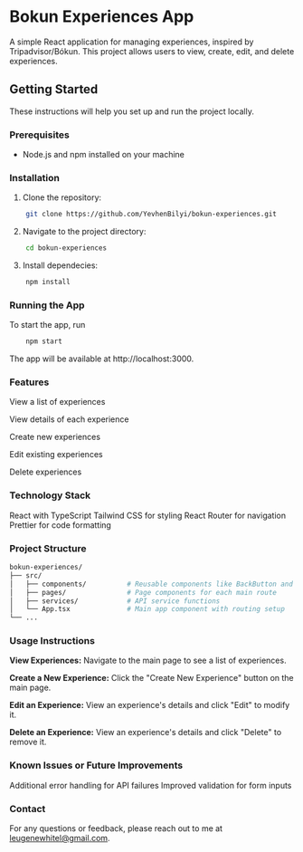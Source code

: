# Bokun Experiences App

A simple React application for managing experiences, inspired by Tripadvisor/Bókun. This project allows users to view, create, edit, and delete experiences.

## Getting Started

These instructions will help you set up and run the project locally.

### Prerequisites

- Node.js and npm installed on your machine

### Installation

1. Clone the repository:

```bash
    git clone https://github.com/YevhenBilyi/bokun-experiences.git
```

2. Navigate to the project directory:

```bash
    cd bokun-experiences
```

3. Install dependecies:

```bash
    npm install
```

### Running the App

To start the app, run

```bash
    npm start
```

The app will be available at http://localhost:3000.

### Features

View a list of experiences

View details of each experience

Create new experiences

Edit existing experiences

Delete experiences

### Technology Stack

React with TypeScript
Tailwind CSS for styling
React Router for navigation
Prettier for code formatting

### Project Structure

```bash
bokun-experiences/
├── src/
│   ├── components/          # Reusable components like BackButton and ExperienceForm
│   ├── pages/               # Page components for each main route
│   ├── services/            # API service functions
│   └── App.tsx              # Main app component with routing setup
└── ...
```

### Usage Instructions

**View Experiences:** Navigate to the main page to see a list of experiences.

**Create a New Experience:** Click the "Create New Experience" button on the main page.

**Edit an Experience:** View an experience's details and click "Edit" to modify it.

**Delete an Experience:** View an experience's details and click "Delete" to remove it.

### Known Issues or Future Improvements

Additional error handling for API failures
Improved validation for form inputs

### Contact

For any questions or feedback, please reach out to me at [leugenewhitel@gmail.com](mailto:leugenewhitel@gmail.com).

